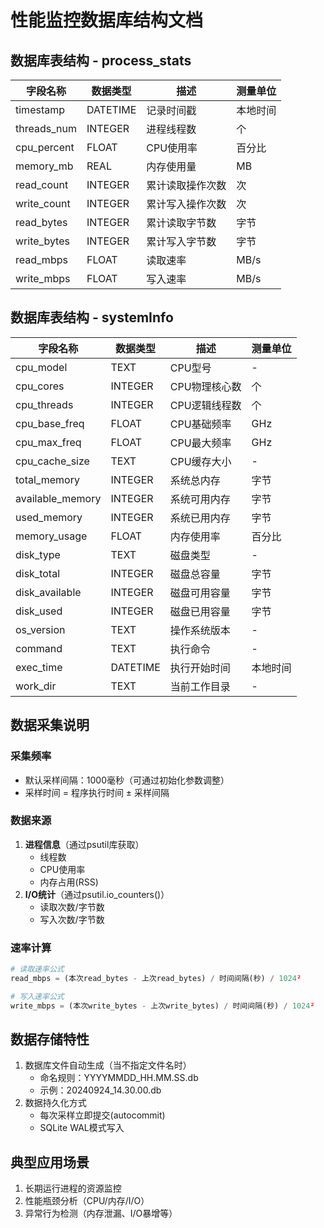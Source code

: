 # 性能监控数据库结构文档

## 数据库表结构 - process_stats

| 字段名称         | 数据类型    | 描述                          | 测量单位  |
|------------------|-------------|-----------------------------|-----------|
| timestamp        | DATETIME    | 记录时间戳                     | 本地时间  |
| threads_num      | INTEGER     | 进程线程数                     | 个        |
| cpu_percent      | FLOAT       | CPU使用率                     | 百分比    |
| memory_mb        | REAL        | 内存使用量                    | MB        |
| read_count       | INTEGER     | 累计读取操作次数               | 次        |
| write_count      | INTEGER     | 累计写入操作次数               | 次        |
| read_bytes       | INTEGER     | 累计读取字节数                 | 字节      |
| write_bytes      | INTEGER     | 累计写入字节数                 | 字节      |
| read_mbps        | FLOAT       | 读取速率                      | MB/s      |
| write_mbps       | FLOAT       | 写入速率                      | MB/s      |

## 数据库表结构 - systemInfo

| 字段名称         | 数据类型    | 描述                          | 测量单位  |
|------------------|-------------|-----------------------------|-----------|
| cpu_model        | TEXT        | CPU型号                       | -         |
| cpu_cores        | INTEGER     | CPU物理核心数                 | 个        |
| cpu_threads      | INTEGER     | CPU逻辑线程数                 | 个        |
| cpu_base_freq    | FLOAT       | CPU基础频率                   | GHz       |
| cpu_max_freq     | FLOAT       | CPU最大频率                   | GHz       |
| cpu_cache_size   | TEXT        | CPU缓存大小                   | -         |
| total_memory     | INTEGER     | 系统总内存                    | 字节      |
| available_memory | INTEGER     | 系统可用内存                  | 字节      |
| used_memory      | INTEGER     | 系统已用内存                  | 字节      |
| memory_usage     | FLOAT       | 内存使用率                    | 百分比    |
| disk_type        | TEXT        | 磁盘类型                      | -         |
| disk_total       | INTEGER     | 磁盘总容量                    | 字节      |
| disk_available   | INTEGER     | 磁盘可用容量                  | 字节      |
| disk_used        | INTEGER     | 磁盘已用容量                  | 字节      |
| os_version       | TEXT        | 操作系统版本                  | -         |
| command          | TEXT        | 执行命令                      | -         |
| exec_time        | DATETIME    | 执行开始时间                  | 本地时间  |
| work_dir         | TEXT        | 当前工作目录                  | -         |

## 数据采集说明

### 采集频率
- 默认采样间隔：1000毫秒（可通过初始化参数调整）
- 采样时间 = 程序执行时间 ± 采样间隔

### 数据来源
1. **进程信息**（通过psutil库获取）
   - 线程数
   - CPU使用率
   - 内存占用(RSS)
2. **I/O统计**（通过psutil.io_counters()）
   - 读取次数/字节数
   - 写入次数/字节数

### 速率计算
```python
# 读取速率公式
read_mbps = (本次read_bytes - 上次read_bytes) / 时间间隔(秒) / 1024²

# 写入速率公式
write_mbps = (本次write_bytes - 上次write_bytes) / 时间间隔(秒) / 1024²
```

## 数据存储特性
1. 数据库文件自动生成（当不指定文件名时）
   - 命名规则：YYYYMMDD_HH.MM.SS.db
   - 示例：20240924_14.30.00.db
2. 数据持久化方式
   - 每次采样立即提交(autocommit)
   - SQLite WAL模式写入

## 典型应用场景
1. 长期运行进程的资源监控
2. 性能瓶颈分析（CPU/内存/I/O）
3. 异常行为检测（内存泄漏、I/O暴增等）
